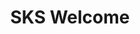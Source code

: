 ---
title: "SKS Welcome"
description: "Welcome to the SKS Advanced Learning Path"
cardImage: "/images/learning-path/kubernetes-icon.svg"
weight: 1
---